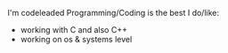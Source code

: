 I'm codeleaded
Programming/Coding is the best
I do/like:
  - working with C and also C++
  - working on os & systems level
